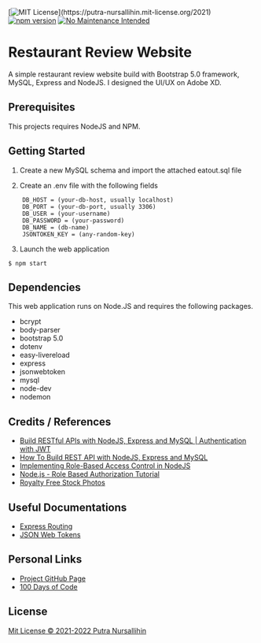 [![MIT License](https://img.shields.io/apm/l/atomic-design-ui.svg?)](https://putra-nursallihin.mit-license.org/2021)
[![npm version](https://badge.fury.io/js/angular2-expandable-list.svg)](https://badge.fury.io/js/angular2-expandable-list)
[![No Maintenance Intended](http://unmaintained.tech/badge.svg)](http://unmaintained.tech/)


# Restaurant Review Website 
A simple restaurant review website build with Bootstrap 5.0 framework, MySQL, Express and NodeJS. I designed the UI/UX on Adobe XD. 

## Prerequisites 
This projects requires NodeJS and NPM. 

## Getting Started

1. Create a new MySQL schema and import the attached eatout.sql file

2. Create an .env file with the following fields
```
    DB_HOST = (your-db-host, usually localhost)
    DB_PORT = (your-db-port, usually 3306)
    DB_USER = (your-username)
    DB_PASSWORD = (your-password)
    DB_NAME = (db-name)
    JSONTOKEN_KEY = (any-random-key)
```
3. Launch the web application 
```
$ npm start
```
## Dependencies
This web application runs on Node.JS and requires the following packages. 
* bcrypt 
* body-parser 
* bootstrap 5.0
* dotenv
* easy-livereload
* express
* jsonwebtoken
* mysql 
* node-dev 
* nodemon 

## Credits / References 
* [Build RESTful APIs with NodeJS, Express and MySQL | Authentication with JWT](https://www.youtube.com/watch?v=WfCJ3sHnLBM)
* [How To Build REST API with NodeJS, Express and MySQL](https://dev.to/juliest88/how-to-build-rest-api-with-nodejs-express-and-mysql-31jk_)
* [Implementing Role-Based Access Control in NodeJS](https://soshace.com/implementing-role-based-access-control-in-a-node-js-application/)
* [Node.js - Role Based Authorization Tutorial](https://jasonwatmore.com/post/2018/11/28/nodejs-role-based-authorization-tutorial-with-example-api)
* [Royalty Free Stock Photos](https://pexels.com)

## Useful Documentations
* [Express Routing](https://expressjs.com/en/guide/routing.html)
* [JSON Web Tokens](https://jwt.io/introduction)

## Personal Links
* [Project GitHub Page](https://github.com/sallihin/restaurant-review)
* [100 Days of Code](https://instagram.com/mmw.codes)


## License 
[Mit License © 2021-2022 Putra Nursallihin](https://putra-nursallihin.mit-license.org/2021)